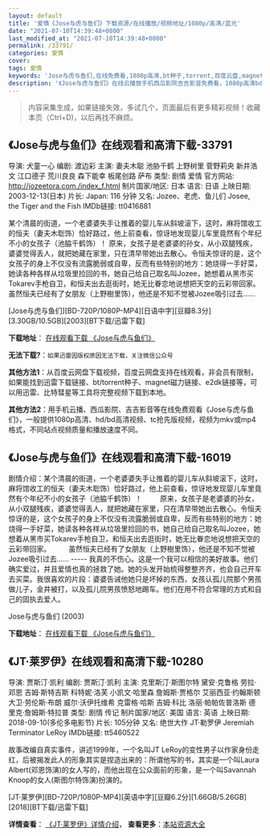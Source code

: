 ```yaml
---
layout: default
title: '爱情《Jose与虎与鱼们》下载资源/在线播放/视频地址/1080p/高清/蓝光'
date: "2021-07-10T14:39:48+0800"
last_modified_at: "2021-07-10T14:39:48+0800"
permalink: /33791/
categories: 爱情
cover:
tags: 爱情
keywords: 'Jose与虎与鱼们,在线免费看,1080p高清,bt种子,torrent,百度云盘,magnet,磁力链,迅雷下载资源'
description: '《Jose与虎与鱼们》在线云播放手机西瓜影院吉吉影音免费看，1080p高清bd/hd未删减完整版和tc抢先枪版，mkv/mp4格式，附带bt/torrent种子、magnet/磁力链、百度云盘、网盘资源迅雷下载链接'
---
```


>内容采集生成，如果链接失效，多试几个，页面最后有更多精彩视频！收藏本页（Ctrl+D)，以后再找不麻烦。


## 《Jose与虎与鱼们》在线观看和高清下载-33791

导演: 犬童一心 编剧: 渡边彩 主演: 妻夫木聪 池胁千鹤 上野树里 菅野莉央 新井浩文 江口德子 荒川良良 森下能幸 板尾创路 萨布 类型: 剧情 爱情 官方网站: http://jozeetora.com./index_f.html 制片国家/地区: 日本 语言: 日语 上映日期: 2003-12-13(日本) 片长: Japan: 116 分钟 又名: Jozee、老虎、鱼儿们 Josee, the Tiger and the Fish IMDb链接: tt0416881

某个清晨的街道，一个老婆婆失手让推着的婴儿车从斜坡滚下，这时，麻将馆收工的恒夫（妻夫木聡饰）恰好路过，他上前查看，惊讶地发现婴儿车里竟然有个年纪不小的女孩子（池脇千鹤饰）！ 原来，女孩子是老婆婆的孙女，从小双腿残疾，婆婆觉得丢人，就把她藏在家里，只在清早带她出去散心。令恒夫惊讶的是，这个女孩子的身上不仅没有流露脆弱或自卑，反而有些特别的地方：她烧得一手好菜，她读各种各样从垃圾里捡回的书，她自己给自己取名叫Jozee，她想着从黑市买Tokarev手枪自卫，和恒夫出去逛街时，她无比眷恋地说想把天空的云彩带回家。 虽然恒夫已经有了女朋友（上野樹里饰），他还是不知不觉被Jozee吸引过去……


[Jose与虎与鱼们][BD-720P/1080P-MP4][日语中字][豆瓣8.3分][3.30GB/10.5GB][2003][BT下载/迅雷下载]

**下载地址**： [在线观看下载 《Jose与虎与鱼们》](https://www.btdx8.com/torrent/joseyhyym_2003.html) 


**无法下载?**：`如果迅雷因版权原因无法下载，关注微信公众号 `

**其他方法1**：从百度云网盘下载视频，百度云网盘支持在线观看，非会员有限制，如果能找到迅雷下载链接、bt/torrent种子、magnet磁力链接、e2dk链接等，可以用迅雷、比特彗星等工具将完整视频下载到本地。

**其他方法2**：用手机云播、西瓜影院、吉吉影音等在线免费观看《Jose与虎与鱼们》，一般提供1080p高清、hd/bd高清视频、tc抢先版视频，视频为mkv或mp4格式，不同站点视频质量和播放速度不同。


## 《Jose与虎与鱼们》在线观看和高清下载-16019

剧情介绍：某个清晨的街道，一个老婆婆失手让推着的婴儿车从斜坡滚下，这时，麻将馆收工的恒夫（妻夫木聡饰）恰好路过，他上前查看，惊讶地发现婴儿车里竟然有个年纪不小的女孩子（池脇千鹤饰）！   　　原来，女孩子是老婆婆的孙女，从小双腿残疾，婆婆觉得丢人，就把她藏在家里，只在清早带她出去散心。令恒夫惊讶的是，这个女孩子的身上不仅没有流露脆弱或自卑，反而有些特别的地方：她烧得一手好菜，她读各种各样从垃圾里捡回的书，她自己给自己取名叫Jozee，她想着从黑市买Tokarev手枪自卫，和恒夫出去逛街时，她无比眷恋地说想把天空的云彩带回家。  　　虽然恒夫已经有了女朋友（上野樹里饰），他还是不知不觉被Jozee吸引过去…… ----- 我真的不伤心。这是一个我可以相信的美好故事。他们确实爱过，并且爱情也真的拯救了她。她的头发开始梳得整整齐齐，也会自己开车去买菜。我很喜欢的片段：婆婆告诫他她只是坏掉的东西，女孩认孤儿院那个男孩做儿子，金井被打，以及孤儿院男孩愤怒地踢车。他们在用不符合常理的方式和自己的固执去爱人。


Jose与虎与鱼们 (2003)

**下载地址**： [在线观看下载 《Jose与虎与鱼们》](https://www.btbtdy.me/btdy/dy4276.html) 


## 《JT·莱罗伊》在线观看和高清下载-10280

导演: 贾斯汀·凯利 编剧: 贾斯汀·凯利 主演: 克里斯汀·斯图尔特 黛安·克鲁格 劳拉·邓恩 吉姆·斯特吉斯 科特妮·洛芙 小凯文·哈里森 詹姆斯·贾格尔 艾丽西亚·约翰斯顿 大卫·劳伦斯·布朗 威尔·沃伊托维希 克雷格·哈斯 吉姆·科比 洛丽·帕帕佐普洛斯 德里克·詹姆斯·特拉普 类型: 剧情 传记 制片国家/地区: 美国 语言: 英语 上映日期: 2018-09-10(多伦多电影节) 片长: 105分钟 又名: 绝世大作 JT·勒罗伊 Jeremiah Terminator LeRoy IMDb链接: tt5460522

故事改编自真实事件，讲述1999年，一个名叫JT LeRoy的变性男子以作家身份走红，后被揭发此人的形象其实是捏造出来的：所谓他写的书，其实是一个叫Laura Albert(邓恩饰演)的女人写的，而他出现在公众面前的形象，是一个叫Savannah Knoop的女人(斯图尔特饰演)扮演的。


[JT·莱罗伊][BD-720P/1080P-MP4][英语中字][豆瓣6.2分][1.66GB/5.26GB][2018][BT下载/迅雷下载]

**详情查看**： [《JT·莱罗伊》详情介绍](/movie/10280/)， **查看更多**：[本站资源大全](/movie/t/all/)

